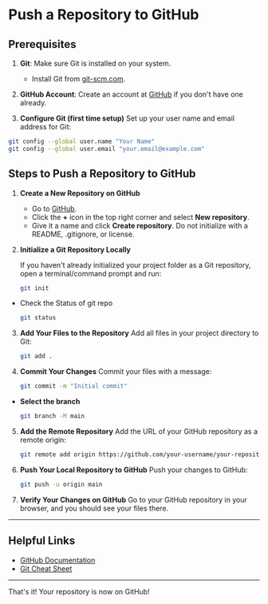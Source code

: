 
# Push a Repository to GitHub

## Prerequisites

1. **Git**: Make sure Git is installed on your system.
   - Install Git from [git-scm.com](https://git-scm.com).

2. **GitHub Account**: Create an account at [GitHub](https://github.com) if you don't have one already.

3. **Configure Git (first time setup)**
Set up your user name and email address for Git:

```bash
git config --global user.name "Your Name"
git config --global user.email "your.email@example.com"
```
## Steps to Push a Repository to GitHub

1. **Create a New Repository on GitHub**
   - Go to [GitHub](https://github.com).
   - Click the **+** icon in the top right corner and select **New repository**.
   - Give it a name and click **Create repository**. Do not initialize with a README, .gitignore, or license.

2. **Initialize a Git Repository Locally**

   If you haven't already initialized your project folder as a Git repository, open a terminal/command prompt and run:
   ```bash
   git init
   ```

- Check the Status of git repo
   ```bash
   git status
   ```

3. **Add Your Files to the Repository**
   Add all files in your project directory to Git:
   ```bash
   git add .
   ```

4. **Commit Your Changes**
   Commit your files with a message:
   ```bash
   git commit -m "Initial commit"
   ```
- **Select the branch**
  ```bash
  git branch -M main
  ```
5. **Add the Remote Repository**
   Add the URL of your GitHub repository as a remote origin:
   ```bash
   git remote add origin https://github.com/your-username/your-repository.git
   ```

6. **Push Your Local Repository to GitHub**
   Push your changes to GitHub:
   ```bash
   git push -u origin main
   ```

7. **Verify Your Changes on GitHub**
   Go to your GitHub repository in your browser, and you should see your files there.

---

## Helpful Links

- [GitHub Documentation](https://docs.github.com/en/github)
- [Git Cheat Sheet](https://education.github.com/git-cheat-sheet-education.pdf)

---

That's it! Your repository is now on GitHub!
